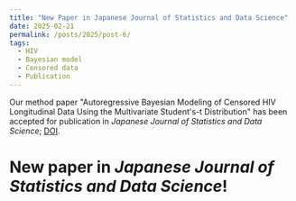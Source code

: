 ```yaml
---
title: "New Paper in Japanese Journal of Statistics and Data Science"
date: 2025-02-21
permalink: /posts/2025/post-6/
tags:
  - HIV
  - Bayesian model 
  - Censored data
  - Publication 
---
```


Our method paper "Autoregressive Bayesian Modeling of Censored HIV Longitudinal Data Using the Multivariate Student's-t Distribution" has been accepted for publication 
in *Japanese Journal of Statistics and Data Science*; [DOI](https://doi.org/10.1007/s42081-025-00299-w). 

New paper in *Japanese Journal of Statistics and Data Science*!
=====

